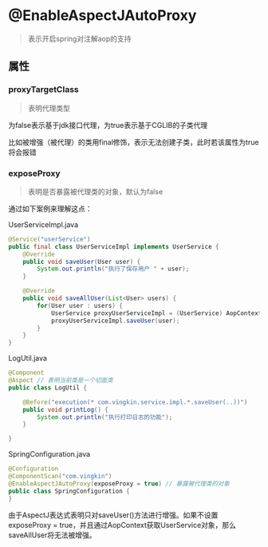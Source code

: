 # @EnableAspectJAutoProxy

> 表示开启spring对注解aop的支持

## 属性

### proxyTargetClass

> 表明代理类型

为false表示基于jdk接口代理，为true表示基于CGLIB的子类代理

比如被增强（被代理）的类用final修饰，表示无法创建子类，此时若该属性为true将会报错

### exposeProxy

> 表明是否暴露被代理类的对象，默认为false

通过如下案例来理解这点：

UserServiceImpl.java

```java
@Service("userService")
public final class UserServiceImpl implements UserService {
    @Override
    public void saveUser(User user) {
        System.out.println("执行了保存用户 " + user);
    }

    @Override
    public void saveAllUser(List<User> users) {
        for(User user : users) {
            UserService proxyUserServiceImpl = (UserService) AopContext.currentProxy();
            proxyUserServiceImpl.saveUser(user);
        }
    }
}
```

LogUtil.java

```java
@Component
@Aspect // 表明当前类是一个切面类
public class LogUtil {

    @Before("execution(* com.vingkin.service.impl.*.saveUser(..))")
    public void printLog() {
        System.out.println("执行打印日志的功能");
    }

}
```

SpringConfiguration.java

```java
@Configuration
@ComponentScan("com.vingkin")
@EnableAspectJAutoProxy(exposeProxy = true) // 暴露被代理类的对象
public class SpringConfiguration {
}
```

由于AspectJ表达式表明只对saveUser()方法进行增强。如果不设置exposeProxy = true，并且通过AopContext获取UserService对象，那么saveAllUser将无法被增强。
